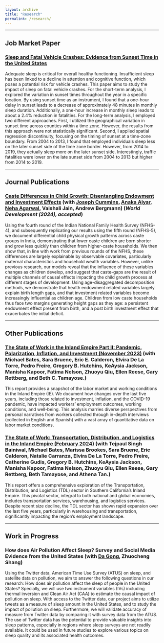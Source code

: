 ```yaml
---
layout: archive
title: "Research"
permalink: /research/
---
```


**** 

## Job Market Paper
### [Sleep and Fatal Vehicle Crashes: Evidence from Sunset Time in the United States](https://jingyanguo.com/files/Jingyan_Guo_Sleep_and_Fatal_Vehicle_Crashes_Evidence_from_Sunset_Time_in_the_United_States_Feb_17_2024.pdf)
Adequate sleep is critical for overall healthy functioning. Insufficient sleep has been linked to a decline in attention and cognitive function, which poses a potential risk for vehicle crashes. This paper aims to study the impact of sleep on fatal vehicle crashes. For the short-term analysis, I explored the variation in sunset times throughout the year in a specific location. By using sunset time as an instrument, I found that a one-hour delay in sunset leads to a decrease of approximately 48 minutes in monthly sleep duration. Additionally, a one-hour increase in monthly sleep leads to about a 2.4% reduction in fatalities. For the long-term analysis, I employed two different approaches. First, I utilized the geographical variation in sunset time across counties within a time zone. However, the results from this approach were not statistically significant. Second, I applied spatial regression discontinuity, focusing on the timing of sunset at a time-zone boundary. From 2004 to 2013, I found that employed individuals sleep less on the later sunset side of the time zone border. However, from 2014 to 2019, they actually sleep more on the later sunset side. Interestingly, traffic fatalities were lower on the late sunset side from 2004 to 2013 but higher from 2014 to 2019. 

**** 
## Journal Publications
### [Caste Differences in Child Growth: Disentangling Endowment and Investment Effects](https://economics.ucr.edu/repec/ucr/wpaper/202401.pdf) (with [Joseph Cummins](https://www.josephrcummins.com/), [Anaka Aiyar](http://www.anaka-aiyar.com/), [Neha Agarwal](https://sites.google.com/site/agarwalnehaecon/home), Vaishali Jain, Andrew Bergmann) (*World Development (2024), accepted*)

Using the fourth round of the Indian National Family Health Survey (NFHS- 4), and subsequently replicating our results using the fifth round (NFHS-5), we document differential child physical growth patterns across caste groups in India, demonstrating that lower caste children are born shorter and grow less quickly than children from higher-caste households. We then show that, in line with work from previous rounds of the NFHS, these differences are largely explainable by observable covariates, particularly maternal characteristics and household wealth variables. However, unlike previous research, our models reveal that the influence of these variables changes as children develop, and suggest that caste-gaps are the result of multiple channels of causal effects impacting the child growth process at different stages of development. Using age-disaggregated decomposition methods, we demonstrate that health endowment related variables largely explain birth length gaps, and that investment related variables become increasingly influential as children age. Children from low caste households thus face two margins generating height gaps as they age: a persistent endowment effect present from birth, and a post birth investment effect that exacerbates the initial deficit.


****
## Other Publications
### [The State of Work in the Inland Empire Part II: Pandemic, Polarization, Inflation, and Investment (November 2023)](https://ielcc.ucr.edu/state-work-inland-empire-part-ii-pandemic-polarization-inflation-and-investment) (with Michael Bates, Sara Bruene, Eric E. Calderon, Elvira De La Torre, Pedro Freire, Gregory B. Hutchins, KeAysia Jackson, Manisha Kapoor, Fatima Nelson, Zhuoyu Qiu, Ellen Reese, Gary Rettberg, and Beth C. Tamayose.)

This report provides a snapshot of the labor market and working conditions in the Inland Empire (IE). We document how changes over the last five years, including those related to investment, inflation, and the COVID-19 pandemic, have impacted workers’ employment outcomes, working conditions, and well-being. This analysis marries diverse perspectives from personal narratives from workers collected through in-depth interviews (collected in English and Spanish) with a vast array of quantitative data on labor market conditions.


### [The State of Work: Transportation, Distribution, and Logistics in the Inland Empire (February 2024)](https://ielcc.ucr.edu/state-work-transportation-distribution-and-logistics-inland-empire) (with Tejpaul Singh Bainiwal, Michael Bates, Marissa Brookes, Sara Bruene, Eric Calderon, Natalie Carranza, Elvira De La Torre, Pedro Freire, Catherine Gudis, Gregory B. Hutchins, KeAysia Jackson, Manisha Kapoor, Fatima Nelson, Zhuoyu Qiu, Ellen Reese, Gary Rettberg, Beth Tamayose, and Athena Tan.)

This report offers a comprehensive exploration of the Transportation, Distribution, and Logistics (TDL) sector in Southern California’s Inland Empire. This pivotal sector, integral to both national and global economies, includes transportation services, warehousing, and logistics services. Despite recent size decline, the TDL sector has shown rapid expansion over the last five years, particularly in warehousing and transportation, significantly impacting the region’s employment landscape.

****
## Work in Progress
### How does Air Pollution Affect Sleep? Survey and Social Media Evidence from the United States (with [Da Gong](https://dadasmash.github.io/dagong.github.io//), Zhuocheng Shang)

Using the Twitter data, American Time Use Survey (ATUS) on sleep, and satellite data on pollution, we aim to answer the following questions in our research: How does air pollution affect the sleep of people in the United States? Specially, we will use two instrument variables (IVs) including thermal inversion and Clean Air Act (CAA) to estimate the causal impact of pollution on sleep. With access to the Twitter data, our project aims to utilize tweets as a measure of sleep amount in the United States, and to study the impact of pollution on sleep. Furthermore, we will validate accuracy of measure from Twitter data by comparing it with survey data from the ATUS. The use of Twitter data has the potential to provide valuable insights into sleep patterns, especially in regions where sleep surveys are not readily available. It could be used in future studies to explore various topics on sleep quality and its associated health outcomes.